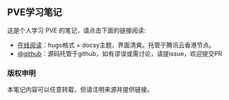 ## PVE学习笔记

这是个人学习 PVE 的笔记，请点击下面的链接阅读:

- [在线阅读](https://skyao.io/learning-pve/)：hugo格式 + docsy主题，界面清爽。托管于腾讯云香港节点。
- [@github](https://github.com/skyao/learning-pve/)：源码托管于github，如有谬误或需讨论，请提issue，欢迎提交PR

### 版权申明

本笔记内容可以任意转载，但请注明来源并提供链接。

